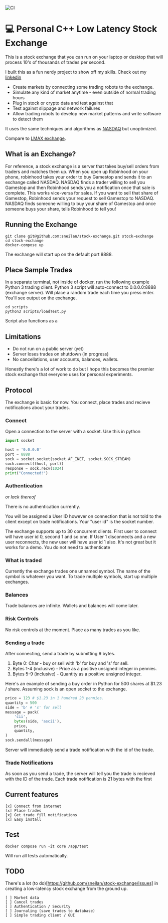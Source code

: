 ![CI](https://github.com/sneilan/stock-exchange/actions/workflows/tests.yml/badge.svg)

# 💻 Personal C++ Low Latency Stock Exchange

This is a stock exchange that you can run on your laptop or desktop that will process 10's of thousands of trades per second.

I built this as a fun nerdy project to show off my skills. Check out my [linkedin](https://linkedin.com/in/seanneilan)

* Create markets by connecting some trading robots to the exchange.
* Simulate any kind of market anytime - even outside of normal trading hours
* Plug in stock or crypto data and test against that
* Test against slippage and network failures
* Allow trading robots to develop new market patterns and write software to detect them

It uses the same techniques and algorithms as [NASDAQ](https://martinfowler.com/articles/lmax.html) but unoptimized.

Compare to [LMAX exchange](https://lmax-exchange.github.io/disruptor/).

## What is an Exchange?

For reference, a stock exchange is a server that takes buy/sell orders from traders and matches them up. When you open up Robinhood on your phone,
robinhood takes your order to buy Gamestop and sends it to an exchange called NASDAQ. NASDAQ finds a trader willing to sell you Gamestop and then
Robinhood sends you a notification once that sale is complete. This works vice-versa for sales. If you want to sell that share of Gamestop, Robinhood
sends your request to sell Gamestop to NASDAQ. NASDAQ finds someone willing to buy your share of Gamestop and once someone buys your share, tells Robinhood
to tell you!

## Running the Exchange
```
git clone git@github.com:sneilan/stock-exchange.git stock-exchange
cd stock-exchange
docker-compose up
```

The exchange will start up on the default port 8888.

## Place Sample Trades
In a separate terminal, not inside of docker, run the following example Python 3 trading client.
Python 3 script will auto-connect to 0.0.0.0:8888 (exchange server).
Will place a random trade each time you press enter. You'll see output on the exchange.
```
cd scripts
python3 scripts/loadTest.py
```

Script also functions as a 

## Limitations
* Do not run on a public server (yet)
* Server loses trades on shutdown (in progress)
* No cancellations, user accounts, balances, wallets.

Honestly there's a lot of work to do but I hope this becomes the premier stock exchange that everyone uses for personal experiments.

## Protocol

The exchange is basic for now. You connect, place trades and recieve notifications about your trades.

### Connect

Open a connection to the server with a socket. Use this in python

```python
import socket

host = '0.0.0.0'
port = 8888
sock = socket.socket(socket.AF_INET, socket.SOCK_STREAM)
sock.connect((host, port))
response = sock.recv(1024)
print("Connected!")
```

### Authentication 

_or lack thereof_

There is no authentication currently. 

You will be assigned a User ID however on connection that is not told
to the client except on trade notifications. Your "user id" is the socket number.

The exchange supports up to 30 concurrent clients.
First user to connect will have user id 0, second 1 and so one. If User 1 disconnects and a new user reconnects,
the new user will have user id 1 also. It's not great but it works for a demo. You do not need to authenticate

### What is traded

Currently the exchange trades one unnamed symbol. The name of the symbol
is whatever you want. To trade multiple symbols, start up multiple exchanges.

### Balances

Trade balances are infinite. Wallets and balances will come later.

### Risk Controls

No risk controls at the moment. Place as many trades as you like.

### Sending a trade

After connecting, send a trade by submitting 9 bytes.
1. Byte 0: Char -  buy or sell with 'b' for buy and 's' for sell.
2. Bytes 1-4 (inclusive) - Price as a positive unsigned integer in pennies.
3. Bytes 5-9 (inclusive) - Quantity as a positive unsigned integer.

Here's an example of sending a buy order in Python for 500 shares at
$1.23 / share. Assuming sock is an open socket to the exchange.

```python
price = 123 # $1.23 in 1 hundred 23 pennies.
quantity = 500
side = 'b' # 's' for sell
message = pack(
    'cii',
    bytes(side, 'ascii'),
    price,
    quantity,
)
sock.sendall(message)
```

Server will immediately send a trade notification with the id
of the trade.

### Trade Notifications

As soon as you send a trade, the server will tell you
the trade is recieved with the ID of the trade. Each trade
notification is 21 bytes with the first 

## Current features
```
[x] Connect from internet
[x] Place trades
[x] Get trade fill notifications
[x] Easy install
```

## Test
```
docker compose run -it core /app/test
```

Will run all tests automatically.

## TODO
There's a lot (to do)[https://github.com/sneilan/stock-exchange/issues] in creating a low-latency stock exchange from the ground up.

```
[ ] Market data
[ ] Cancel trades
[ ] Authentication / Security
[ ] Journaling (save trades to database)
[ ] Simple trading client / GUI
```


